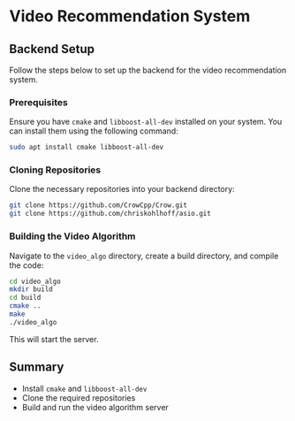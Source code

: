 # Video Recommendation System

## Backend Setup

Follow the steps below to set up the backend for the video recommendation system.

### Prerequisites

Ensure you have `cmake` and `libboost-all-dev` installed on your system. You can install them using the following command:

```sh
sudo apt install cmake libboost-all-dev
```

### Cloning Repositories

Clone the necessary repositories into your backend directory:

```sh
git clone https://github.com/CrowCpp/Crow.git
git clone https://github.com/chriskohlhoff/asio.git
```

### Building the Video Algorithm

Navigate to the `video_algo` directory, create a build directory, and compile the code:

```sh
cd video_algo
mkdir build
cd build
cmake ..
make
./video_algo
```

This will start the server.

## Summary

- Install `cmake` and `libboost-all-dev`
- Clone the required repositories
- Build and run the video algorithm server

